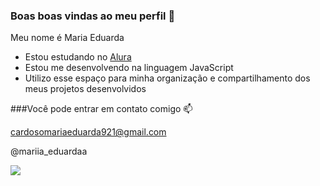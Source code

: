 ### Boas boas vindas ao meu perfil 💙

Meu nome é Maria Eduarda

- Estou estudando no [Alura](https://www.alura.com.br) 
- Estou me desenvolvendo na linguagem JavaScript
- Utilizo esse espaço para minha organização e compartilhamento dos meus projetos desenvolvidos

###Você pode entrar em contato comigo 📫

cardosomariaeduarda921@gmail.com

@mariia_eduardaa

![](https://tenor.com/pt-BR/view/dog-smile-eeyeyy1-gif-26307072)
